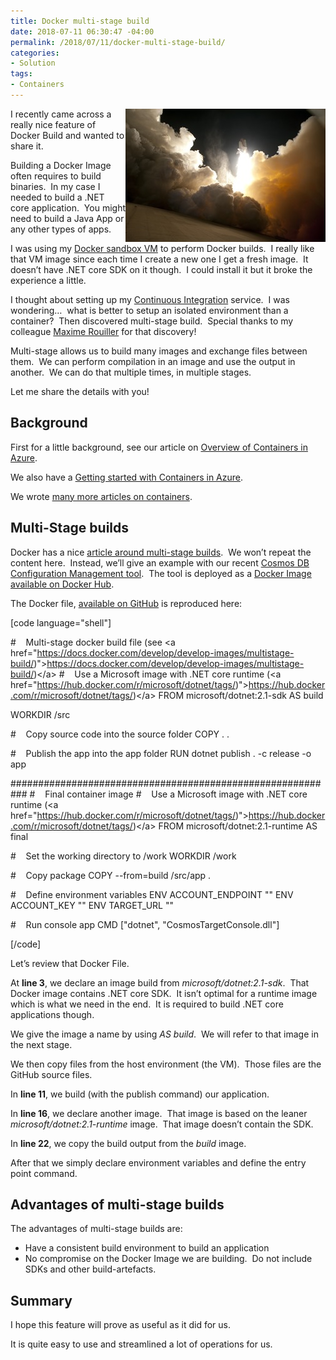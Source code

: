 ```yaml
---
title: Docker multi-stage build
date: 2018-07-11 06:30:47 -04:00
permalink: /2018/07/11/docker-multi-stage-build/
categories:
- Solution
tags:
- Containers
---
```

<a href="/assets/2018/7/docker-multi-stage-build/dark-flight-launch-73872.jpg"><img style="border:0 currentcolor;float:right;display:inline;background-image:none;" title="dark-flight-launch-73872" src="/assets/2018/7/docker-multi-stage-build/dark-flight-launch-73872_thumb.jpg" alt="dark-flight-launch-73872" width="320" height="213" align="right" border="0" /></a>I recently came across a really nice feature of Docker Build and wanted to share it.

Building a Docker Image often requires to build binaries.  In my case I needed to build a .NET core application.  You might need to build a Java App or any other types of apps.

I was using my <a href="https://vincentlauzon.com/2018/04/11/linux-custom-script-docker-sandbox/">Docker sandbox VM</a> to perform Docker builds.  I really like that VM image since each time I create a new one I get a fresh image.  It doesn’t have .NET core SDK on it though.  I could install it but it broke the experience a little.

I thought about setting up my <a href="https://visualstudio.microsoft.com/team-services/continuous-integration/">Continuous Integration</a> service.  I was wondering…  what is better to setup an isolated environment than a container?  Then discovered multi-stage build.  Special thanks to my colleague <a href="https://blog.maximerouiller.com/">Maxime Rouiller</a> for that discovery!

Multi-stage allows us to build many images and exchange files between them.  We can perform compilation in an image and use the output in another.  We can do that multiple times, in multiple stages.

Let me share the details with you!
<h2>Background</h2>
First for a little background, see our article on <a href="https://vincentlauzon.com/2018/04/04/overview-of-docker-containers-in-azure/">Overview of Containers in Azure</a>.

We also have a <a href="https://vincentlauzon.com/2018/04/24/getting-started-with-docker-in-azure/">Getting started with Containers in Azure</a>.

We wrote <a href="https://vincentlauzon.com/tag/containers/">many more articles on containers</a>.
<h2>Multi-Stage builds</h2>
Docker has a nice <a href="https://docs.docker.com/develop/develop-images/multistage-build/">article around multi-stage builds</a>.  We won’t repeat the content here.  Instead, we’ll give an example with our recent <a href="https://vincentlauzon.com/2018/06/20/cosmos-db-configuration-management/">Cosmos DB Configuration Management tool</a>.  The tool is deployed as a <a href="https://hub.docker.com/r/vplauzon/cosmos-db-target-config/">Docker Image available on Docker Hub</a>.

The Docker file, <a href="https://github.com/vplauzon/cosmos-db-target-config/blob/master/CosmosTargetConsole/Dockerfile">available on GitHub</a> is reproduced here:

[code language="shell"]

#    Multi-stage docker build file (see &lt;a href=&quot;https://docs.docker.com/develop/develop-images/multistage-build/)&quot;&gt;https://docs.docker.com/develop/develop-images/multistage-build/)&lt;/a&gt;
#    Use a Microsoft image with .NET core runtime (&lt;a href=&quot;https://hub.docker.com/r/microsoft/dotnet/tags/)&quot;&gt;https://hub.docker.com/r/microsoft/dotnet/tags/)&lt;/a&gt;
FROM microsoft/dotnet:2.1-sdk AS build

WORKDIR /src

#    Copy source code into the source folder
COPY . .

#    Publish the app into the app folder
RUN dotnet publish . -c release -o app

###########################################################
#    Final container image
#    Use a Microsoft image with .NET core runtime (&lt;a href=&quot;https://hub.docker.com/r/microsoft/dotnet/tags/)&quot;&gt;https://hub.docker.com/r/microsoft/dotnet/tags/)&lt;/a&gt;
FROM microsoft/dotnet:2.1-runtime AS final

#    Set the working directory to /work
WORKDIR /work

#    Copy package
COPY --from=build /src/app .

#    Define environment variables
ENV ACCOUNT_ENDPOINT &quot;&quot;
ENV ACCOUNT_KEY &quot;&quot;
ENV TARGET_URL &quot;&quot;

#    Run console app
CMD [&quot;dotnet&quot;, &quot;CosmosTargetConsole.dll&quot;]

[/code]

Let’s review that Docker File.

At <strong>line 3</strong>, we declare an image build from <em>microsoft/dotnet:2.1-sdk</em>.  That Docker image contains .NET core SDK.  It isn’t optimal for a runtime image which is what we need in the end.  It is required to build .NET core applications though.

We give the image a name by using <em>AS build</em>.  We will refer to that image in the next stage.

We then copy files from the host environment (the VM).  Those files are the GitHub source files.

In <strong>line 11</strong>, we build (with the publish command) our application.

In <strong>line 16</strong>, we declare another image.  That image is based on the leaner <em>microsoft/dotnet:2.1-runtime</em> image.  That image doesn’t contain the SDK.

In <strong>line 22</strong>, we copy the build output from the <em>build</em> image.

After that we simply declare environment variables and define the entry point command.
<h2>Advantages of multi-stage builds</h2>
The advantages of multi-stage builds are:
<ul>
 	<li>Have a consistent build environment to build an application</li>
 	<li>No compromise on the Docker Image we are building.  Do not include SDKs and other build-artefacts.</li>
</ul>
<h2>Summary</h2>
I hope this feature will prove as useful as it did for us.

It is quite easy to use and streamlined a lot of operations for us.